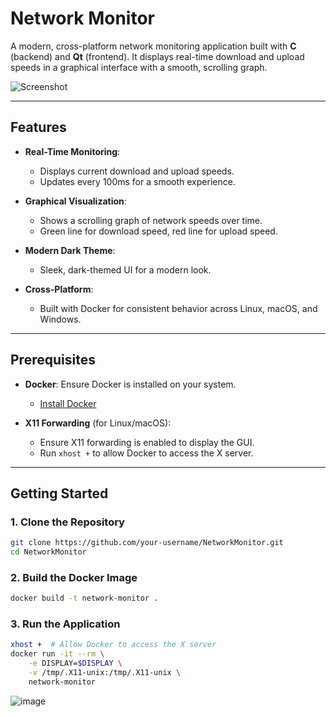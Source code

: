 # Network Monitor

A modern, cross-platform network monitoring application built with **C** (backend) and **Qt** (frontend). It displays real-time download and upload speeds in a graphical interface with a smooth, scrolling graph.

![Screenshot](screenshot.png) <!-- Add a screenshot if available -->

---

## Features

- **Real-Time Monitoring**:
  - Displays current download and upload speeds.
  - Updates every 100ms for a smooth experience.

- **Graphical Visualization**:
  - Shows a scrolling graph of network speeds over time.
  - Green line for download speed, red line for upload speed.

- **Modern Dark Theme**:
  - Sleek, dark-themed UI for a modern look.

- **Cross-Platform**:
  - Built with Docker for consistent behavior across Linux, macOS, and Windows.

---

## Prerequisites

- **Docker**: Ensure Docker is installed on your system.
  - [Install Docker](https://docs.docker.com/get-docker/)

- **X11 Forwarding** (for Linux/macOS):
  - Ensure X11 forwarding is enabled to display the GUI.
  - Run `xhost +` to allow Docker to access the X server.

---

## Getting Started

### 1. Clone the Repository
```bash
git clone https://github.com/your-username/NetworkMonitor.git
cd NetworkMonitor
```
### 2. Build the Docker Image
```bash
docker build -t network-monitor .
```
### 3. Run the Application
```bash
xhost +  # Allow Docker to access the X server
docker run -it --rm \
    -e DISPLAY=$DISPLAY \
    -v /tmp/.X11-unix:/tmp/.X11-unix \
    network-monitor
```
![image](https://github.com/user-attachments/assets/fd88f390-7c71-4aee-9c48-da7065fc2dcd)


